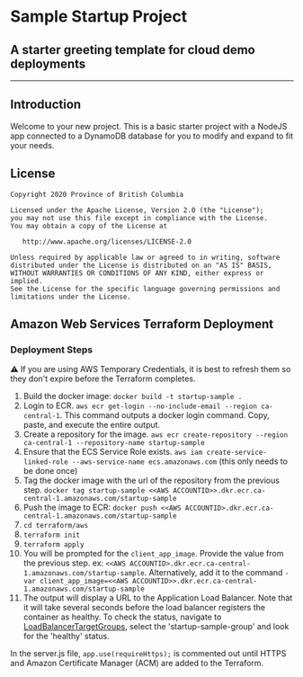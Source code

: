 # Sample Startup Project

## A starter greeting template for cloud demo deployments

---

## Introduction

Welcome to your new project.  This is a basic starter project with a NodeJS app connected to a DynamoDB database for you to modify and expand to fit your needs.

## License

    Copyright 2020 Province of British Columbia

    Licensed under the Apache License, Version 2.0 (the "License");
    you may not use this file except in compliance with the License.
    You may obtain a copy of the License at

       http://www.apache.org/licenses/LICENSE-2.0

    Unless required by applicable law or agreed to in writing, software
    distributed under the License is distributed on an "AS IS" BASIS,
    WITHOUT WARRANTIES OR CONDITIONS OF ANY KIND, either express or implied.
    See the License for the specific language governing permissions and
    limitations under the License.


## Amazon Web Services Terraform Deployment

### Deployment Steps

:warning: If you are using AWS Temporary Credentials, it is best to refresh them so they don't expire before the Terraform completes.

1. Build the docker image: ``docker build -t startup-sample .``
2. Login to ECR. ``aws ecr get-login --no-include-email --region ca-central-1``. This command outputs a docker login command. Copy, paste, and execute the entire output.
3. Create a repository for the image. ``aws ecr create-repository --region ca-central-1 --repository-name startup-sample``
4. Ensure that the ECS Service Role exists. ``aws iam create-service-linked-role --aws-service-name ecs.amazonaws.com`` (this only needs to be done once)
5. Tag the docker image with the url of the repository from the previous step. ``docker tag startup-sample <<AWS ACCOUNTID>>.dkr.ecr.ca-central-1.amazonaws.com/startup-sample``
6. Push the image to ECR: ``docker push <<AWS ACCOUNTID>.dkr.ecr.ca-central-1.amazonaws.com/startup-sample``
7. ``cd terraform/aws``
8. ``terraform init``
9. ``terraform apply``
10. You will be prompted for the ``client_app_image``. Provide the value from the previous step. ex: ``<<AWS ACCOUNTID>.dkr.ecr.ca-central-1.amazonaws.com/startup-sample``. Alternatively, add it to the command ``-var client_app_image=<<AWS ACCOUNTID>>.dkr.ecr.ca-central-1.amazonaws.com/startup-sample``
11. The output will display a URL to the Application Load Balancer. Note that it will take several seconds before the load balancer registers the container as healthy. To check the status, navigate to [LoadBalancerTargetGroups](https://ca-central-1.console.aws.amazon.com/ec2/v2/home?region=ca-central-1#TargetGroups:sort=targetGroupName), select the 'startup-sample-group' and look for the 'healthy' status.

In the server.js file, ``app.use(requireHttps);`` is commented out until HTTPS and Amazon Certificate Manager (ACM) are added to the Terraform. 


